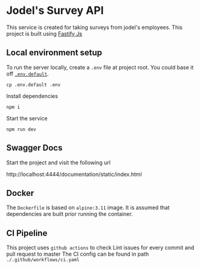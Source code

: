 # Jodel's Survey API

This service is created for taking surveys from jodel's employees.
This project is built using [Fastify Js](https://github.com/fastify/fastify)

## Local environment setup

To run the server locally, create a `.env` file at project root.
You could base it off [`.env.default`](.env.default).

```shell
cp .env.default .env
```

Install dependencies

```shell
npm i
```

Start the service

```shell
npm run dev
```

## Swagger Docs

Start the project and visit the following url

http://localhost:4444/documentation/static/index.html

## Docker

The `Dockerfile` is based on `alpine:3.11` image. It is assumed that dependencies are built prior running the container.

## CI Pipeline

This project uses `github actions` to check Lint issues for every commit and pull request to master
The CI config can be found in path `./.github/workflows/ci.yaml`
